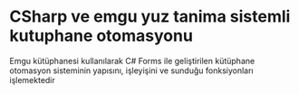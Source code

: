 # CSharp ve emgu  yuz tanima sistemli kutuphane otomasyonu
 Emgu kütüphanesi kullanılarak C# Forms ile geliştirilen kütüphane otomasyon sisteminin yapısını, işleyişini ve sunduğu fonksiyonları işlemektedir
